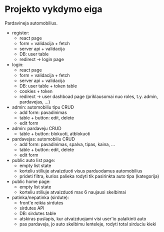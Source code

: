 # Projekto vykdymo eiga

Pardavineja automobilius.

-   register:
    -   react page
    -   form + validacija + fetch
    -   server api + validacija
    -   DB: user table
    -   redirect -> login page
-   login:
    -   react page
    -   form + validacija + fetch
    -   server api + validacija
    -   DB: user table + token table
    -   cookies + token
    -   redirect -> user dashboad page (priklausomai nuo roles, t.y. admin, pardavejas, ...)
-   admin: automobiliu tipu CRUD
    -   add form: pavadinimas
    -   table + button: edit, delete
    -   edit form
-   admin: pardaveju CRUD
    -   table + button: blokuoti, atblokuoti
-   pardavejas: automobiliu CRUD
    -   add form: pavadinimas, spalva, tipas, kaina, ...
    -   table + button: edit, delete
    -   edit form
-   public auto list page:
    -   empty list state
    -   korteliu stiliuje atvaizduoti visus parduodamus automobilius
    -   prideti filtra, kurios palieka rodyti tik pasirinkta auto tipa (kategorija)
-   public home page:
    -   empty list state
    -   korteliu stiliuje atvaizduoti max 6 naujausi skelbimai
-   patinka/nepatinka (sirdute):
    -   front'e reikia sirdutes
    -   sirdutes API
    -   DB: sirdutes table
    -   atskiras puslapis, kur atvaizduojami visi user'io palaikinti auto
    -   pas pardaveja, jo auto skelbimu lenteleje, rodyti total sirduciu kieki
